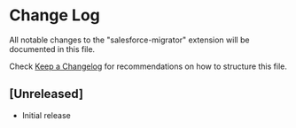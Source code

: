 # Change Log

All notable changes to the "salesforce-migrator" extension will be documented in this file.

Check [Keep a Changelog](http://keepachangelog.com/) for recommendations on how to structure this file.

## [Unreleased]

- Initial release